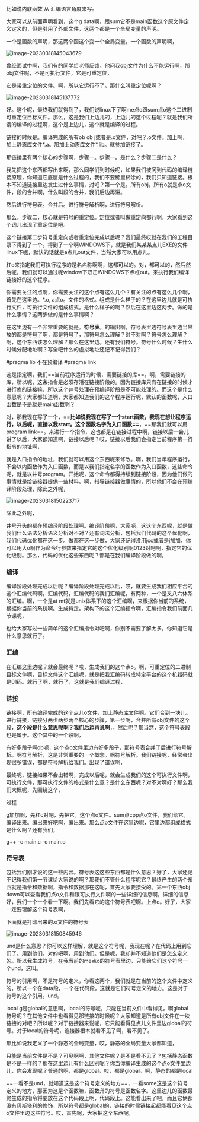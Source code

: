 比如说内联函数  从 汇编语言角度来写。



大家可以从前面声明看到，这个g data啊，跟sum它不是main函数这个原文件定义定义的，但是引用了外部文件，这两个都是一个全局变量的声明。

一个是函数的声明，那这两个函这个变一个全局变量，一个函数的声明啊，

![image-20230318145043679](image/image-20230318145043679.png)



曾经面试中啊，我们有的同学给老师反馈，他问我obj文件为什么不能运行啊，那obj文件呢，不是可执行文件，它是可重定位，

它是带重定位的文件。啊，所以它运行不了。那什么叫重定位呢啊？

![image-20230318145137772](image/image-20230318145137772.png)

好。这个呢，最终我们就得到了，我们说linux下了啊me点o跟sum点o这个二进制可重定位目标文件。那么，这是我们上边儿的，上边儿的这个过程呢？就是我们所谓的编译的过程啊，这个是上边儿，这个就是编译的过程。



链接的时候是。编译完成的所有ob ob j或者是.o文件，对吧？.o文件。加上啊，加上静态库文件*.a。那加上动态库文件*.lib。就参加链接了。





那链接里有两个核心的步骤啊，步骤一。步骤一。是什么？步骤二是什么？

我先把这个东西都写出来啊，那么同学们到时候呢，如果我们被问到代码的编译链接原理，你知道它底层是什么过程的，我们不要稀里糊涂的，我们只知道链接。根本不知道链接里边发生过什么事情，对吧？第一个是。所有obj，所有o就是点o文件，段的合并啊，什么叫段的合并，我们后边再讲。

然后进行符号表。合并后。进行符号解析啊，进行符号解析。

那么，步骤二，核心就是符号的重定位。定位或者叫做重定向都行啊，大家看到这个词儿出现了重定位是吧。





这个链接第二步符号重定向或者重定位完成以后呢？我们最终哎就在我们的工程目录下得到了一个。得到了一个啊WINDOWS下，就是我们某某某点儿EXE的文件linux下呢，默认的话就是a点儿out文件，当然大家可以用点儿。

杠o来指定我们可执行程序的是名名称啊啊，这都可以的。对，都可以的，然后然后呢，我们就可以通过呢window下双击WINDOWS下点杠out。来执行我们编译链接好的这个程序。





你需要关注的点啊，你需要关注的这个点有这么几个？有关注的点有这么几个啊，首先在这里边。*.o, a点o。文件的格式。组成是什么样子的？在这里边儿就是可执行文件，可执行文件的组成格式。是什么样子的啊？然后在这里边这两步。做的是什么事情？这两步做的是什么事情啊？

在这里边有一个非常重要的就是。**符号表**。的输出啊，符号表里边符号表里边当然放的都是符号了啊，都是符号了，那符号怎么理解？对不对啊？符号怎么理解？啊，这个东西该怎么理解？那么在这里边。还有我们符号。符号什么时候？生什么时候分配地址啊？写全吧什么的虚拟地址还记不记得我们？



#pragma lib 不在预编译  #pragma link 

这是指定啊，我们==当前程序运行的时候，需要链接的库==。啊，需要链接的库，所以呢，这条指令是必须存活在链接阶段的。因为链接库只有在链接的时候才进行库的链接嘛，所以这个井号处理在预编译阶段是不可能处理的。而这个是什么意思呢？大家都知道啊，大家都知道我们的这个程序运行呢，默认的函数呢，入口函数是不是就是main函数啊？

对，那我现在写了一个，==**比如说我现在写了一个start函数，我现在想让程序运行，以后呢，直接以我start。这个函数名字为入口函数==**，==那我们就可以用program link==。来进行一个指令，这也都是在链接过程中啊，链接以后一会儿讲了以后，大家都知道啊，链接以后呢？哎，链接以后我们会指定当前程序第一行指令的地址啊，

就是入口指令的地址，我们就可以用这个东西呢来修改。啊，我们当年程序运行，不会以内函数作为入口函数，而是以我们指定名字的函数作为入口函数，这些命令呢，就是以井号program。开始呢，这个命令都得持续到链接阶段，因为他们做的事情就是给链接器提供一些材料。啊，指导链接器做事情的，所以他们不会在预编译阶段处理，除此之外呢，

![image-20230318150223717](image/image-20230318150223717.png)



除此之外呢，

井号开头的都在预编译阶段处理啊。编译阶段啊，大家呃，这这个东西呢，就是做我们什么语法分析语义分析对不对？还有词法分析，包括我们代码的这个优化啊，我们代码优化都在这一步。做都在这一步做，大家还记得没用jcc或者是j加加，你可以用大o啊作为命令行参数来指定它的这个优化级别啊0123对吧啊，指定它的优化级别。那么，代码的优化这些东西呢？都是在我们编译阶段做的啊，



### 编译

编译阶段处理完成以后呢？编译阶段处理完成以后，哎，就要生成我们相应平台的这个汇编代码啊，汇编代码，汇编代码的我们汇编呢，有两种，一个是叉八六体系的汇编。啊，一个是at mt就是unix体系下的这个汇编啊，来根据你当前的系统，根据你当前的系统啊。生成特定。架构下的这个汇编指令啊，汇编指令我们前面几节课呢，

也给大家写过一些简单的这个汇编指令对吧啊，你别不需要了解太多，你知道它是什么意思就行了。

### 汇编

在汇编这里边呢？就会最终呢？哎，生成我们的这个点o。啊，可重定位的二进制目标文件啊，目标文件这个汇编呢，就是把我汇编码转成特定平台的这个机器码就是01码。就行了啊，就行了，这就是我们编译过程，







### 链接

链接啊，所有编译完成的这个点儿o文件，加上静态库文件啊。它们合到一块儿。进行链接，链接分两步两步两个核心的步骤，第一步呢，合并所有obj文件的这个段，**这个段是什么意思呢啊？我们后边再说啊**，。然后呢？那当然，这个符号表段也是属于。这个其中的一个段啊，

有好多段子啊ob呃，这个点o文件里边有好多段子，那符号表合并了后进行符号解析。啊符号解析，这是非常重要的一个概念。啊符号解析。我们链接呢，经常会出现很多错误，都是符号解析给我们。出现了错误啊，



最终呢，链接如果不会出错啊，完成以后呢，就会生成我们的这个可执行文件啊，可执行文件，那可执行文件的格式是什么意？是什么东西呢？对不对啊好？那么我们大概呢，先围绕这个，





过程



g加加啊，先杠c对吧，先把它。这个点o文件。sum点cpp点o文件，我们给它。编译出来。编出来好吧啊，编出来。那么点o文件在这里边呢，它里边都组成格式是什么啊？还有我们，

g++ -c main.c -o main.o



### 符号表

包括我们刚才说的这一些内容。符号表这这些东西都是什么意思？好了，大家还记不记得我们第一节课给大家说的啊？那我们不管什么程序呢它？最终产生的两个东西就是指令和数据啊，指令和数据那在这呢，首先大家要接受的。第一个东西obj down可以查看我们点o文件和跟可执行文件啊的一些详细的信息啊，详细的信息好，我们一个一个看一下啊。我们先看它的这个符号表吧啊。上点o。好了，大家一定要理解这个符号表啊，



下面就是打印出来的.o文件的符号表

![image-20230318150845946](image/image-20230318150845946.png)

und是什么意思？你可以这样理解，就是这个符号呢，我现在呢？在代码上用到它们了。用到他们。对的吧啊，用到他们。但是呢，我却并不知道他们是怎么定义的。所以我生成符号，在我当前的me点o的符号表里边，只能给它们这个符号一个und，这叫。

符号的引用啊，不是符号的定义，你看这两个，我们就是在当前的这个文件中定义的，所以一个在data段，一个在代码段，这就是它们符号定义的地方。这是对于符号的这个引用。und。





local g是global的意思啊，local的符号呢，只能在当前文件中看得见。啊global符号呢？在其他文件中也看得见那链接的时候呢？大家知道是所有obj文件在一块链接的对吧？所以呢？对于链接器来说呢，它只能看得见点儿文件里边global的符号。对于local的符号呢，连接器根本就看不见了啊，看不见了。



那比如说我定义了一个静态的全局变量，哎，静态的全局变量大家都知道，

只能是当前文件是不是？可见啊啊，其他文件呢？是不是看不见了？包括静态函数是不是一样的？那在这里边儿有什么区别呢？你当你编译生成的这个点o文件里边儿，你会发现呢？普通的啊，都是global。哎，都是global。啊，静态的都是local





==一看不是und，就知道这是这个符号定义的地方==，一看some这是这个符号定义的地方，那因为这是个函数嘛，函数升的符号是函数名字。这里边儿的函数最终生成的指令将要放在这个代码段上啊，代码段上。这能看出来了吧，而且它俩都没有贝斯塔利的修饰，所以符号都是global的，链接的时候链接起都能看见这个点o文件里边这些符号。哎，首先呢，大家把这个东西呢，